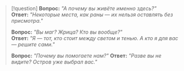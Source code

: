 > [!question] 
>**Вопрос:** _"А почему вы живёте именно здесь?"_  
>**Ответ:** _"Некоторые места, как раны — их нельзя оставлять без присмотра."_
>
>**Вопрос:** _"Вы маг? Жрица? Кто вы вообще?"_  
>**Ответ:** _"Я — тот, кто стоит между светом и тенью. А кто я для вас — решите сами."_
>
>**Вопрос:** _"Почему вы помогаете нам?"_ 
>**Ответ:** _"Разве вы не видите? Остров уже выбрал вас."_
